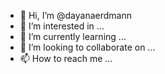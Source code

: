 - 👋 Hi, I’m @dayanaerdmann
- 👀 I’m interested in ...
- 🌱 I’m currently learning ...
- 💞️ I’m looking to collaborate on ...
- 📫 How to reach me ...

<!---
dayanaerdmann/dayanaerdmann is a ✨ special ✨ repository because its `README.md` (this file) appears on your GitHub profile.
You can click the Preview link to take a look at your changes.
--->
